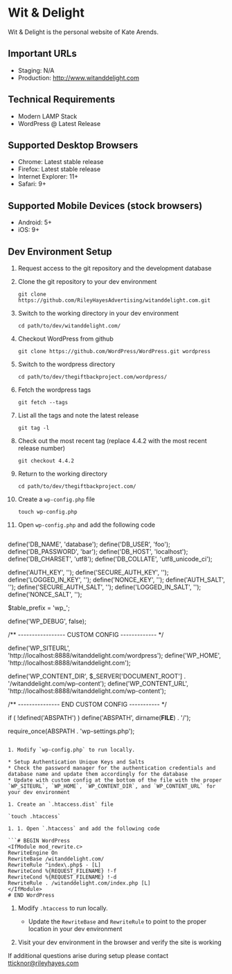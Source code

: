 # Wit & Delight

Wit & Delight is the personal website of Kate Arends.

## Important URLs
* Staging: N/A
* Production: http://www.witanddelight.com

## Technical Requirements

* Modern LAMP Stack
* WordPress @ Latest Release

## Supported Desktop Browsers

* Chrome: Latest stable release
* Firefox: Latest stable release
* Internet Explorer: 11+ 
* Safari: 9+

## Supported Mobile Devices (stock browsers)

* Android: 5+
* iOS: 9+

## Dev Environment Setup

1. Request access to the git repository and the development database

1. Clone the git repository to your dev environment
   
   `git clone https://github.com/RileyHayesAdvertising/witanddelight.com.git`

1. Switch to the working directory in your dev environment

   `cd path/to/dev/witanddelight.com/`

1. Checkout WordPress from github

   `git clone https://github.com/WordPress/WordPress.git wordpress`

1. Switch to the wordpress directory

    `cd path/to/dev/thegiftbackproject.com/wordpress/`

1. Fetch the wordpress tags
    
    `git fetch --tags`

1. List all the tags and note the latest release
    
    `git tag -l`

1. Check out the most recent tag (replace 4.4.2 with the most recent release number)
    
    `git checkout 4.4.2`
    
1. Return to the working directory

    `cd path/to/dev/thegiftbackproject.com/`

1. Create a `wp-config.php` file

   `touch wp-config.php`

1. Open `wp-config.php` and add the following code

   ```<?php

define('DB_NAME', 'database');
define('DB_USER', 'foo');
define('DB_PASSWORD', 'bar');
define('DB_HOST', 'localhost');
define('DB_CHARSET', 'utf8');
define('DB_COLLATE', 'utf8_unicode_ci');

define('AUTH_KEY', '');
define('SECURE_AUTH_KEY', '');
define('LOGGED_IN_KEY', '');
define('NONCE_KEY', '');
define('AUTH_SALT', '');
define('SECURE_AUTH_SALT', '');
define('LOGGED_IN_SALT', '');
define('NONCE_SALT', '');

$table_prefix  = 'wp_';

define('WP_DEBUG', false);

/** ----------------- CUSTOM CONFIG ------------- */

define('WP_SITEURL', 'http://localhost:8888/witanddelight.com/wordpress');
define('WP_HOME',    'http://localhost:8888/witanddelight.com');

define('WP_CONTENT_DIR', $_SERVER['DOCUMENT_ROOT'] . '/witanddelight.com/wp-content');
define('WP_CONTENT_URL', 'http://localhost:8888/witanddelight.com/wp-content');

/** --------------- END CUSTOM CONFIG ----------- */

if ( !defined('ABSPATH') )
	define('ABSPATH', dirname(__FILE__) . '/');

require_once(ABSPATH . 'wp-settings.php');
   ```

1. Modify `wp-config.php` to run locally.

   * Setup Authentication Unique Keys and Salts
   * Check the password manager for the authentication credentials and database name and update them accordingly for the database
   * Update with custom config at the bottom of the file with the proper `WP_SITEURL`, `WP_HOME`, `WP_CONTENT_DIR`, and `WP_CONTENT_URL` for your dev environment

1. Create an `.htaccess.dist` file

   `touch .htaccess`

1. 1. Open `.htaccess` and add the following code

   ```# BEGIN WordPress
<IfModule mod_rewrite.c>
RewriteEngine On
RewriteBase /witanddelight.com/
RewriteRule ^index\.php$ - [L]
RewriteCond %{REQUEST_FILENAME} !-f
RewriteCond %{REQUEST_FILENAME} !-d
RewriteRule . /witanddelight.com/index.php [L]
</IfModule>
# END WordPress
   ```
1. Modify `.htaccess` to run locally.

   * Update the `RewriteBase` and `RewriteRule` to point to the proper location in your dev environment
   
1. Visit your dev environment in the browser and verify the site is working

If additional questions arise during setup please contact <tticknor@rileyhayes.com>